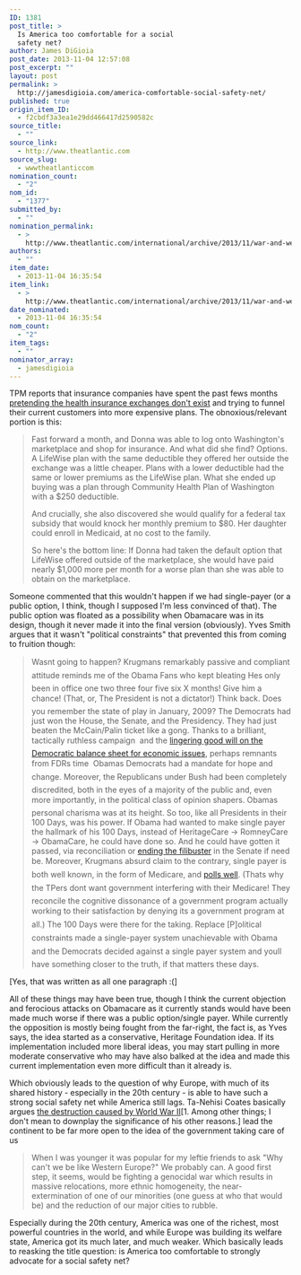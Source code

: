 ```yaml
---
ID: 1381
post_title: >
  Is America too comfortable for a social
  safety net?
author: James DiGioia
post_date: 2013-11-04 12:57:08
post_excerpt: ""
layout: post
permalink: >
  http://jamesdigioia.com/america-comfortable-social-safety-net/
published: true
origin_item_ID:
  - f2cbdf3a3ea1e29dd466417d2590582c
source_title:
  - ""
source_link:
  - http://www.theatlantic.com
source_slug:
  - wwwtheatlanticcom
nomination_count:
  - "2"
nom_id:
  - "1377"
submitted_by:
  - ""
nomination_permalink:
  - >
    http://www.theatlantic.com/international/archive/2013/11/war-and-welfare-went-hand-in-hand/281107/
authors:
  - ""
item_date:
  - 2013-11-04 16:35:54
item_link:
  - >
    http://www.theatlantic.com/international/archive/2013/11/war-and-welfare-went-hand-in-hand/281107/
date_nominated:
  - 2013-11-04 16:35:54
nom_count:
  - "2"
item_tags:
  - ""
nominator_array:
  - jamesdigioia
---
```

TPM reports that insurance companies have spent the past fews months [pretending the health insurance exchanges don't exist][1] and trying to funnel their current customers into more expensive plans. The obnoxious/relevant portion is this:

> Fast forward a month, and Donna was able to log onto Washington's marketplace and shop for insurance. And what did she find? Options. A LifeWise plan with the same deductible they offered her outside the exchange was a little cheaper. Plans with a lower deductible had the same or lower premiums as the LifeWise plan. What she ended up buying was a plan through Community Health Plan of Washington with a $250 deductible.
> 
> And crucially, she also discovered she would qualify for a federal tax subsidy that would knock her monthly premium to $80. Her daughter could enroll in Medicaid, at no cost to the family.
> 
> So here's the bottom line: If Donna had taken the default option that LifeWise offered outside of the marketplace, she would have paid nearly $1,000 more per month for a worse plan than she was able to obtain on the marketplace.

<!--more-->

Someone commented that this wouldn't happen if we had single-payer (or a public option, I think, though I supposed I'm less convinced of that). The public option was floated as a possibility when Obamacare was in its design, though it never made it into the final version (obviously). Yves Smith argues that it wasn't "political constraints" that prevented this from coming to fruition though:

> Wasnt going to happen? Krugmans remarkably passive and compliant attitude reminds me of the Obama Fans who kept bleating Hes only been in office one two three four five six X months! Give him a chance! (That, or, The President is not a dictator!) Think back. Does you remember the state of play in January, 2009? The Democrats had just won the House, the Senate, and the Presidency. They had just beaten the McCain/Palin ticket like a gong. Thanks to a brilliant, tactically ruthless campaign  and the [lingering good will on the Democratic balance sheet for economic issues][2], perhaps remnants from FDRs time  Obamas Democrats had a mandate for hope and change. Moreover, the Republicans under Bush had been completely discredited, both in the eyes of a majority of the public and, even more importantly, in the political class of opinion shapers. Obamas personal charisma was at its height. So too, like all Presidents in their 100 Days, was his power. If Obama had wanted to make single payer the hallmark of his 100 Days, instead of HeritageCare -> RomneyCare -> ObamaCare, he could have done so. And he could have gotten it passed, via reconciliation or [ending the filibuster][3] in the Senate if need be. Moreover, Krugmans absurd claim to the contrary, single payer is both well known, in the form of Medicare, and [polls well][4]. (Thats why the TPers dont want government interfering with their Medicare! They reconcile the cognitive dissonance of a government program actually working to their satisfaction by denying its a government program at all.) The 100 Days were there for the taking. Replace [P]olitical constraints made a single-payer system unachievable with Obama and the Democrats decided against a single payer system and youll have something closer to the truth, if that matters these days.

[Yes, that was written as all one paragraph :(]

All of these things may have been true, though I think the current objection and ferocious attacks on Obamacare as it currently stands would have been made much worse if there was a public option/single payer. While currently the opposition is mostly being fought from the far-right, the fact is, as Yves says, the idea started as a conservative, Heritage Foundation idea. If its implementation included more liberal ideas, you may start pulling in more moderate conservative who may have also balked at the idea and made this current implementation even more difficult than it already is.

Which obviously leads to the question of why Europe, with much of its shared history - especially in the 20th century - is able to have such a strong social safety net while America still lags. Ta-Nehisi Coates basically argues [the destruction caused by World War II][5][1. Among other things; I don't mean to downplay the significance of his other reasons.] lead the continent to be far more open to the idea of the government taking care of us

> When I was younger it was popular for my leftie friends to ask "Why can't we be like Western Europe?" We probably can. A good first step, it seems, would be fighting a genocidal war which results in massive relocations, more ethnic homogeneity, the near-extermination of one of our minorities (one guess at who that would be) and the reduction of our major cities to rubble.

Especially during the 20th century, America was one of the richest, most powerful countries in the world, and while Europe was building its welfare state, America got its much later, and much weaker. Which basically leads to reasking the title question: is America too comfortable to strongly advocate for a social safety net?

 [1]: http://talkingpointsmemo.com/dc/insurance-companies-misleading-letters-obamacare
 [2]: http://krugman.blogs.nytimes.com/2008/11/04/time-and-chance/
 [3]: http://www.nakedcapitalism.com/2012/07/the-obama-enablers-big-lie-we-never-had-the-votes.html
 [4]: http://www.medicareforall.org/pages/Chart_of_Americans_Support
 [5]: http://www.theatlantic.com/international/archive/2013/11/war-and-welfare-went-hand-in-hand/281107/